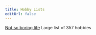 ```yaml
---
title: Hobby Lists
editUrl: false
---
```


[Not so boring life](https://notsoboringlife.com/list-of-hobbies/) Large list of 357 hobbies
